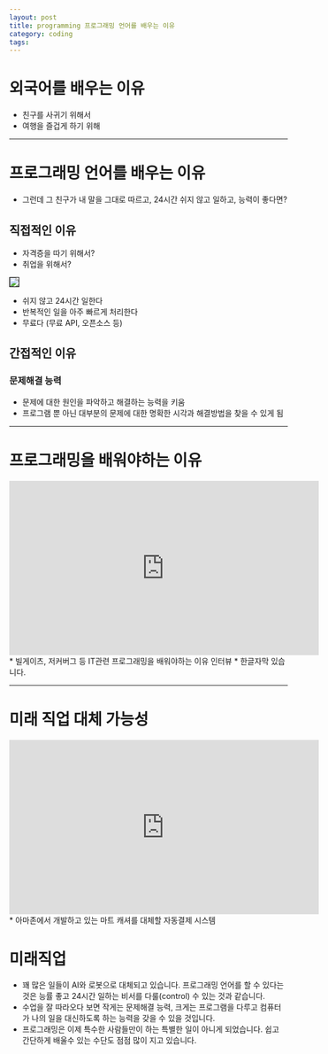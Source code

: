 ```yaml
---
layout: post
title: programming 프로그래밍 언어를 배우는 이유
category: coding
tags:
---
```


# 외국어를 배우는 이유
* 친구를 사귀기 위해서
* 여행을 즐겁게 하기 위해

---

# 프로그래밍 언어를 배우는 이유
* 그런데 그 친구가 내 말을 그대로 따르고, 24시간 쉬지 않고 일하고, 능력이 좋다면?

## 직접적인 이유
* 자격증을 따기 위해서?
* 취업을 위해서?

<img style='border:solid 1px black;' src="https://image.onethelab.com/resized/1711019994.jpg" />

* 쉬지 않고 24시간 일한다
* 반복적인 일을 아주 빠르게 처리한다
* 무료다 (무료 API, 오픈소스 등)

## 간접적인 이유
### 문제해결 능력
* 문제에 대한 원인을 파악하고 해결하는 능력을 키움
* 프로그램 뿐 아닌 대부분의 문제에 대한 명확한 시각과 해결방법을 찾을 수 있게 됨

---

# 프로그래밍을 배워야하는 이유
<iframe width="560" height="315" src="https://www.youtube.com/embed/nKIu9yen5nc?si=uzShsWvx1uXvq_h0" title="YouTube video player" frameborder="0" allow="accelerometer; autoplay; clipboard-write; encrypted-media; gyroscope; picture-in-picture; web-share" referrerpolicy="strict-origin-when-cross-origin" allowfullscreen></iframe>
* 빌게이츠, 저커버그 등 IT관련 프로그래밍을 배워야하는 이유 인터뷰
* 한글자막 있습니다.

---

# 미래 직업 대체 가능성
<iframe width="560" height="315" src="https://www.youtube.com/embed/NrmMk1Myrxc?si=tQbDvzYV23AI8w8R" title="YouTube video player" frameborder="0" allow="accelerometer; autoplay; clipboard-write; encrypted-media; gyroscope; picture-in-picture; web-share" referrerpolicy="strict-origin-when-cross-origin" allowfullscreen></iframe>
* 아마존에서 개발하고 있는 마트 캐셔를 대체할 자동결제 시스템

# 미래직업
* 꽤 많은 일들이 AI와 로봇으로 대체되고 있습니다. 프로그래밍 언어를 할 수 있다는것은 능률 좋고 24시간 일하는 비서를 다룰(control) 수 있는 것과 같습니다.
* 수업을 잘 따라오다 보면 작게는 문제해결 능력, 크게는 프로그램을 다루고 컴퓨터가 나의 일을 대신하도록 하는 능력을 갖을 수 있을 것입니다.
* 프로그래밍은 이제 특수한 사람들만이 하는 특별한 일이 아니게 되었습니다. 쉽고 간단하게 배울수 있는 수단도 점점 많이 지고 있습니다.